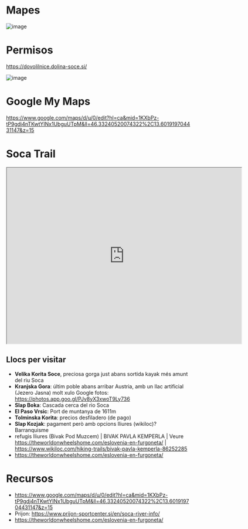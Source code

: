 # Mapes

![image](https://user-images.githubusercontent.com/4015406/228028583-e295a452-e574-42f7-8982-09f5922ee932.png)


# Permisos

https://dovolilnice.dolina-soce.si/

![image](https://user-images.githubusercontent.com/4015406/228028534-7afe4c43-4f87-46fa-bba7-5a80ef6b3b0e.png)


# Google My Maps

https://www.google.com/maps/d/u/0/edit?hl=ca&mid=1KXbPz-tP9gdj4nTKwtYINx1UbguUTpM&ll=46.33240520074322%2C13.601919704431147&z=15

# Soca Trail

<iframe src="https://www.google.com/maps/d/u/0/embed?mid=1tEZ_Yu7R4w4eoAGr5rJdBv1JUY9XbDU&ehbc=2E312F" width="640" height="480"></iframe>

## Llocs per visitar

- **Velika Korita Soce**, preciosa gorga just abans sortida kayak més amunt del riu Soca
- **Kranjska Gora**: últim poble abans arribar Austria, amb un llac artificial (Jezero Jasna) molt xulo Google fotos: https://photos.app.goo.gl/PJv8yX3xwoT9Ly736
- **Slap Boka**: Cascada cerca del rio Soca
- **El Paso Vrsic**: Port de muntanya de 1611m
- **Tolminska Korita**: precios desfiladero (de pago)
- **Slap Kozjak**: pagament però amb opcions lliures (wikiloc)? Barranquisme
- refugis lliures (Bivak Pod Muzcem) | BIVAK PAVLA KEMPERLA | Veure https://theworldonwheelshome.com/eslovenia-en-furgoneta/ | https://www.wikiloc.com/hiking-trails/bivak-pavla-kemperla-86252285
- https://theworldonwheelshome.com/eslovenia-en-furgoneta/

# Recursos

- https://www.google.com/maps/d/u/0/edit?hl=ca&mid=1KXbPz-tP9gdj4nTKwtYINx1UbguUTpM&ll=46.33240520074322%2C13.601919704431147&z=15
- Prijon: https://www.prijon-sportcenter.si/en/soca-river-info/
- https://theworldonwheelshome.com/eslovenia-en-furgoneta/
